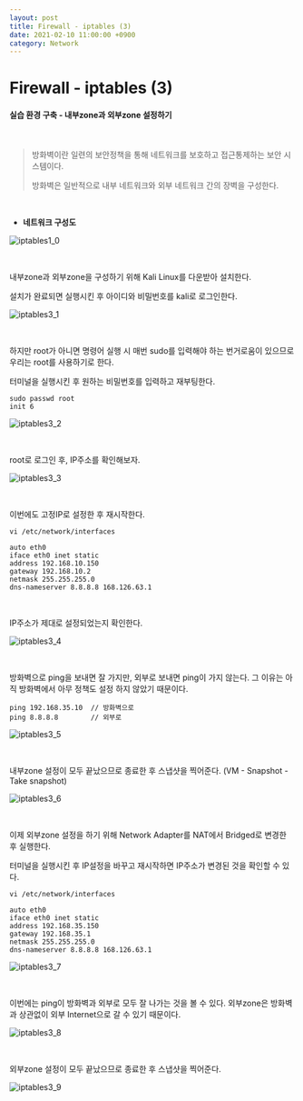 ```yaml
---
layout: post
title: Firewall - iptables (3)
date: 2021-02-10 11:00:00 +0900
category: Network
---
```



# Firewall - iptables (3)

#### 실습 환경 구축 - 내부zone과 외부zone 설정하기

<br/>

> 방화벽이란 일련의 보안정책을 통해 네트워크를 보호하고 접근통제하는 보안 시스템이다. 
>
> 방화벽은 일반적으로 내부 네트워크와 외부 네트워크 간의 장벽을 구성한다.

<br/>

- **네트워크 구성도**

![iptables1_0](/public/img/iptables1_0.PNG) 

<br/>

내부zone과 외부zone을 구성하기 위해 Kali Linux를 다운받아 설치한다.

설치가 완료되면 실행시킨 후 아이디와 비밀번호를 kali로 로그인한다. 

![iptables3_1](/public/img/iptables3_1.PNG)

<br/>

하지만 root가 아니면 명령어 실행 시 매번 sudo를 입력해야 하는 번거로움이 있으므로 우리는 root를 사용하기로 한다.

터미널을 실행시킨 후 원하는 비밀번호를 입력하고 재부팅한다.

```shell
sudo passwd root
init 6
```

![iptables3_2](/public/img/iptables3_2.PNG)

<br/>

root로 로그인 후, IP주소를 확인해보자.

![iptables3_3](/public/img/iptables3_3.PNG)

<br/>

이번에도 고정IP로 설정한 후 재시작한다.

```shell
vi /etc/network/interfaces

auto eth0
iface eth0 inet static
address 192.168.10.150
gateway 192.168.10.2
netmask 255.255.255.0
dns-nameserver 8.8.8.8 168.126.63.1
```

<br/>

IP주소가 제대로 설정되었는지 확인한다.

![iptables3_4](/public/img/iptables3_4.PNG)

<br/>

방화벽으로 ping을 보내면 잘 가지만, 외부로 보내면 ping이 가지 않는다. 그 이유는 아직 방화벽에서 아무 정책도 설정 하지 않았기 때문이다.

```shell
ping 192.168.35.10	// 방화벽으로
ping 8.8.8.8		// 외부로
```

![iptables3_5](/public/img/iptables3_5.PNG)

<br/>

내부zone 설정이 모두 끝났으므로 종료한 후 스냅샷을 찍어준다. (VM - Snapshot - Take snapshot)

![iptables3_6](/public/img/iptables3_6.PNG)

<br/>

이제 외부zone 설정을 하기 위해 Network Adapter를 NAT에서 Bridged로 변경한 후 실행한다.

터미널을 실행시킨 후 IP설정을 바꾸고 재시작하면 IP주소가 변경된 것을 확인할 수 있다.

```shell
vi /etc/network/interfaces

auto eth0
iface eth0 inet static
address 192.168.35.150
gateway 192.168.35.1
netmask 255.255.255.0
dns-nameserver 8.8.8.8 168.126.63.1
```

![iptables3_7](/public/img/iptables3_7.PNG)

<br/>

이번에는 ping이 방화벽과 외부로 모두 잘 나가는 것을 볼 수 있다. 외부zone은 방화벽과 상관없이 외부 Internet으로 갈 수 있기 때문이다.

![iptables3_8](/public/img/iptables3_8.PNG)

<br/>

외부zone 설정이 모두 끝났으므로 종료한 후 스냅샷을 찍어준다.

![iptables3_9](/public/img/iptables3_9.PNG)